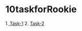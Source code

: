 # 10taskforRookie

1.<a href="https://github.com/saberzhan19/10taskforRookie/tree/task-1"> Task-1</a>
2. <a href="https://github.com/saberzhan19/10taskforRookie/tree/try2"> Task-2</a>
